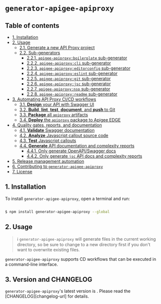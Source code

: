 #  `generator-apigee-apiproxy`

## Table of contents

<!-- toc -->

- [1. Installation](#1-installation)
- [2. Usage](#2-usage)
  * [2.1. Generate a new API Proxy project](#21-generate-a-new-api-proxy-project)
  * [2.2. Sub-generators](#22-sub-generators)
    + [2.2.1. `apigee-apiproxy:boilerplate` sub-generator](#221-apigee-apiproxyboilerplate-sub-generator)
    + [2.2.2. `apigee-apiproxy:cli` sub-generator](#222-apigee-apiproxycli-sub-generator)
    + [2.2.3. `apigee-apiproxy:editorconfig` sub-generator](#223-apigee-apiproxyeditorconfig-sub-generator)
    + [2.2.4. `apigee-apiproxy:eslint` sub-generator](#224-apigee-apiproxyeslint-sub-generator)
    + [2.2.5. `apigee-apiproxy:git` sub-generator](#225-apigee-apiproxygit-sub-generator)
    + [2.2.6. `apigee-apiproxy:jsc` sub-generator](#226-apigee-apiproxyjsc-sub-generator)
    + [2.2.7. `apigee-apiproxy:nsp` sub-generator](#227-apigee-apiproxynsp-sub-generator)
    + [2.2.8. `apigee-apiproxy:readme` sub-generator](#228-apigee-apiproxyreadme-sub-generator)
- [3. Automating API Proxy CI/CD workflows](#3-automating-api-proxy-cicd-workflows)
  * [3.1. **Design** your API with Swagger UI](#31-design-your-api-with-swagger-ui)
  * [3.2. **Build**, **lint**, **test**, **document**, and **push** to Git](#32-build-lint-test-document-and-push-to-git)
  * [3.3. **Package** all `apiproxy` artifacts](#33-package-all-apiproxy-artifacts)
  * [3.4. **Deploy** the `apiproxy` package to Apigee EDGE](#34-deploy-the-apiproxy-package-to-apigee-edge)
- [4. Quality gates, reports, and documentation](#4-quality-gates-reports-and-documentation)
  * [4.1. **Validate** Swagger documentation](#41-validate-swagger-documentation)
  * [4.2. **Analyze** Javascript callout source code](#42-analyze-javascript-callout-source-code)
  * [4.3. **Test** Javascript callouts](#43-test-javascript-callouts)
  * [4.4. **Generate** API documentation and complexity reports](#44-generate-api-documentation-and-complexity-reports)
    + [4.4.1. Only generate OpenAPI/Swagger docs](#441-only-generate-openapiswagger-docs)
    + [4.4.2. Only generate `jsc` API docs and complexity reports](#442-only-generate-jsc-api-docs-and-complexity-reports)
- [5. Release management automation](#5-release-management-automation)
- [6. Contributing to `generator-apigee-apiproxy`](#6-contributing-to-generator-apigee-apiproxy)
- [7. License](#7-license)

<!-- tocstop -->

<!-- tocend -->

## 1. Installation

To install `generator-apigee-apiproxy`, open a terminal and run:

```bash

$ npm install generator-apigee-apiproxy --global
```

## 2. Usage

> :information_source: `generator-apigee-apiproxy` will generate files in the current working directory, so be sure to change to a new directory first if you don't want to overwrite existing files.

`generator-apigee-apiproxy` supports CD workflows that can be executed in a command-line interface.

## 3. Version and CHANGELOG

`generator-apigee-apiproxy`'s latest version is <!-- semver --><!-- semverend -->. Please read the [CHANGELOG][changelog-url] for details.
